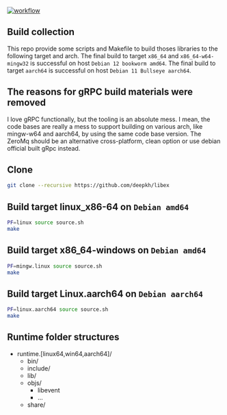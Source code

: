[![workflow](https://github.com/deepkh/libex/actions/workflows/c-cpp.yml/badge.svg)](https://github.com/deepkh/libex/actions)

## Build collection

This repo provide some scripts and Makefile to build thoses libraries to the following target and arch.
The final build to target `x86_64` and `x86_64-w64-mingw32` is successful on host `Debian 12 bookworm amd64`. 
The final build to target `aarch64` is successful on host `Debian 11 Bullseye aarch64`.

## The reasons for gRPC build materials were removed

I love gRPC functionally, but the tooling is an absolute mess. I mean, the code bases are really a mess to support building on various arch, like mingw-w64 and aarch64, by using the same code base version. The ZeroMq should be an alternative cross-platform, clean option or use debian official built gRpc instead.

## Clone

```bash
git clone --recursive https://github.com/deepkh/libex
```

## Build target linux_x86-64 on `Debian amd64`

```bash
PF=linux source source.sh
make
```

## Build target x86_64-windows on `Debian amd64`

```bash
PF=mingw.linux source source.sh
make
```

## Build target Linux.aarch64 on `Debian aarch64`

```bash
PF=linux.aarch64 source source.sh
make
```

## Runtime folder structures

* runtime.[linux64,win64,aarch64]/
  * bin/
  * include/
  * lib/
  * objs/
    * libevent
    * ...
  * share/
